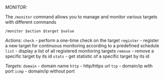 *MONITOR:*

The `/monitor` command allows you to manage and monitor various targets with different commands

`/monitor $action $target $value` 

*Actions:*
  `check` \- perform a one\-time check on the target
  `register` \- register a new target for continuous monitoring according to a predefined schedule
  `list` \- display a list of all registered monitoring targets
  `remove` \- remove a specific target by its id
  `stats` \- get statistic of a specific target by its id

*Targets:*
  `domain` \- domain name
  `http` \- http/https url
  `tcp` \- domain/ip with port
  `icmp` \- domain/ip without port
